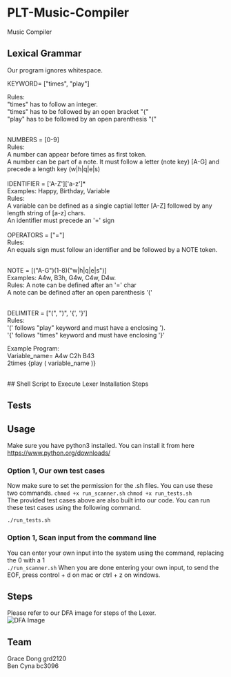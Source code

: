 # PLT-Music-Compiler
Music Compiler

## Lexical Grammar
Our program ignores whitespace. 

KEYWORD= ["times", "play"] <br>

Rules: <br>
"times" has to follow an integer. <br> 
"times" has to be followed by an open bracket "{" <br> 
"play" has to be followed by an open parenthesis "(" <br>


<br>
NUMBERS = [0-9] <br>
Rules: <br>
A number can appear before times as first token. <br>
A number can be part of a note. It must follow a letter (note key) [A-G] and precede a length key (w|h|q|e|s) <br>

<br>
IDENTIFIER = ['A-Z']['a-z']* <br>
    Examples: Happy, Birthday, Variable <br>
Rules: <br>
A variable can be defined as a single captial letter [A-Z] followed by any length string of [a-z] chars. <br>
An identifier must precede an '=' sign <br>


<br>
OPERATORS = ["="] <br>
Rules: <br>
An equals sign must follow an identifier and be followed by a NOTE token. 
<br>
<br>

NOTE = [("A-G")(1-8)("w|h|q|e|s")] <br>
Examples: A4w, B3h, G4w, C4w, D4w. <br>
Rules:
A note can be defined after an '=' char <br>
A note can be defined after an open parenthesis '(' <br>
<br>


DELIMITER = ["(", ")", '{', '}'] <br>
Rules: <br>
'(' follows "play" keyword and must have a enclosing '). <br>
'{' follows "times" keyword and must have enclosing '}' <br>


Example Program: <br>
    Variable_name= A4w C2h B43  <br>
    2times {play ( variable_name )}  <br>

<br>
## Shell Script to Execute Lexer
Installation Steps <br>

## Tests


## Usage  
Make sure you have python3 installed. You can install it from here https://www.python.org/downloads/
### Option 1, Our own test cases
Now make sure to set the permission for the .sh files. You can use these two commands. 
``` chmod +x run_scanner.sh ```
``` chmod +x run_tests.sh ```
<br>
The provided test cases above are also built into our code. You can run these test cases using the following command. <br> 

``` ./run_tests.sh ``` 

### Option 1, Scan input from the command line
You can enter your own input into the system using the command, replacing the 0 with a 1 <br>
``` ./run_scanner.sh ``` 
When you are done entering your own input, to send the EOF, press control + d on mac or ctrl + z on windows. 


## Steps
Please refer to our DFA image for steps of the Lexer. <br>
![DFA Image](dfa_image.png)


## Team
Grace Dong grd2120 <br>
Ben Cyna bc3096 <br>




